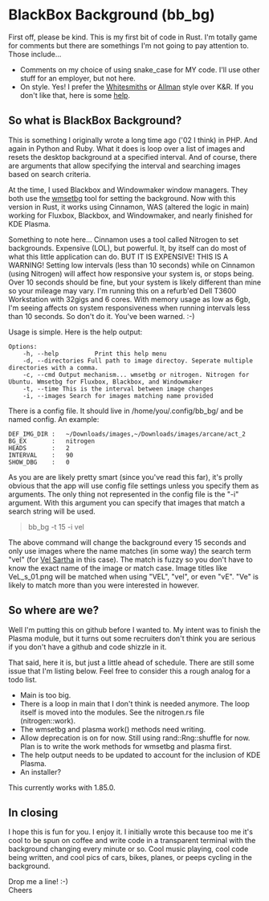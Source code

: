 

# BlackBox Background (bb_bg)

First off, please be kind. This is my first bit of code in Rust. I'm totally game for comments but there are somethings I'm not going to pay attention to. Those include...

* Comments on my choice of using snake_case for MY code. I'll use other stuff for an employer, but not here. 
* On style. Yes! I prefer the [Whitesmiths](https://en.wikipedia.org/wiki/Indentation_style#Whitesmiths) or [Allman](https://en.wikipedia.org/wiki/Indentation_style#Whitesmiths) style over K&R. If you 
don't like that, here is some [help](https://www.therapyden.com/).



## So what is BlackBox Background? 

This is something I originally wrote a long time ago ('02 I think) in PHP. And again in Python and Ruby. What it does is loop over a list of images and resets the desktop background at a specified 
interval. And of course, there are arguments that allow specifying the interval and searching images based on search criteria. 

At the time, I used Blackbox and Windowmaker window managers. They both use the [wmsetbg](https://www.windowmaker.org/docs/manpages/wmsetbg.html) tool for setting the background. Now with this version in 
Rust, it works using Cinnamon, WAS (altered the logic in main) working for Fluxbox, Blackbox, and Windowmaker, and nearly finished for KDE Plasma. 

Something to note here... Cinnamon uses a tool called Nitrogen to set backgrounds. Expensive (LOL), but powerful. It, by itself can do most of what this little application can do. BUT IT IS EXPENSIVE! 
THIS IS A WARNING! Setting low intervals (less than 10 seconds) while on Cinnamon (using Nitrogen) will affect how responsive your system is, or stops being. Over 10 seconds should be fine, but your 
system is likely different than mine so your mileage may vary. I'm running this on a refurb'ed Dell T3600 Workstation with 32gigs and 6 cores. With memory usage as low as 6gb, I'm seeing affects on 
system responsiveness when running intervals less than 10 seconds. So don't do it. You've been warned. :-)

Usage is simple. Here is the help output:

```
Options:
    -h, --help          Print this help menu
    -d, --directories Full path to image directoy. Seperate multiple directories with a comma.
    -c, --cmd Output mechanism... wmsetbg or nitrogen. Nitrogen for Ubuntu. Wmsetbg for Fluxbox, Blackbox, and Windowmaker 
    -t, --time This is the interval between image changes
    -i, --images Search for images matching name provided
```

There is a config file. It should live in /home/you/.config/bb_bg/ and be named config. An example:

```
DEF_IMG_DIR :   ~/Downloads/images,~/Downloads/images/arcane/act_2
BG_EX       :   nitrogen
HEADS       :   2
INTERVAL    :   90
SHOW_DBG    :   0
```

As you are are likely pretty smart (since you've read this far), it's prolly obvious that the app will use config file settings unless you specify them as arguments. The only thing not represented in 
the config file is the "-i" argument. With this argument you can specify that images that match a search string will be used. 

>bb_bg -t 15 -i vel

The above command will change the background every 15 seconds and only use images where the name matches (in some way) the search term "vel" (for [Vel Sartha](https://duckduckgo.com/?t=h_&q=vel+sartha&iax=images&ia=images) in this case). 
The match is fuzzy so you don't have to know the exact name of the image or match case. Image titles like VeL_s_01.png will be matched when using "VEL", "vel", or even "vE". "Ve" is likely to match more than 
you were interested in however. 



## So where are we?

Well I'm putting this on github before I wanted to. My intent was to finish the Plasma module,  but it turns out some recruiters don't think you are serious if you don't have a github and code shizzle in it. 

That said, here it is, but just a little ahead of schedule. There are still some issue that I'm listing below. Feel free to consider this a rough analog for a todo list. 

* Main is too big. 
* There is a loop in main that I don't think is needed anymore. The loop itself is moved into the modules. See the nitrogen.rs file (nitrogen::work).
* The wmsetbg and plasma work() methods need writing. 
* Allow deprecation is on for now. Still using rand::Rng::shuffle for now. Plan is to write the work methods for wmsetbg and plasma first.
* The help output needs to be updated to account for the inclusion of KDE Plasma. 
* An installer? 

This currently works with 1.85.0. 



## In closing

I hope this is fun for you. I enjoy it. I initially wrote this because too me it's cool to be spun on coffee and write code in a transparent terminal with the background changing every minute or so. 
Cool music playing, cool code being written, and cool pics of cars, bikes, planes, or peeps cycling in the background. 

Drop me a line! :-)\
Cheers

